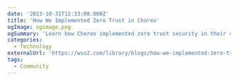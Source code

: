 ```yaml
---
date: '2023-10-31T12:33:00.000Z'
title: 'How We Implemented Zero Trust in Choreo'
ogImage: ogimage.png
ogSummary: 'Learn how Chereo implemented zero trust security in their cell-based architecture with Cilium and eBPF'
categories:
  - Technology
externalUrl: 'https://wso2.com/library/blogs/how-we-implemented-zero-trust-in-choreo/'
tags:
  - Community
---
```

